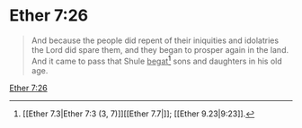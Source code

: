 # Ether 7:26

> And because the people did repent of their iniquities and idolatries the Lord did spare them, and they began to prosper again in the land. And it came to pass that Shule <u>begat</u>[^a] sons and daughters in his old age.

[Ether 7:26](https://www.churchofjesuschrist.org/study/scriptures/bofm/ether/7?lang=eng&id=p26#p26)


[^a]: [[Ether 7.3|Ether 7:3 (3, 7)]][[Ether 7.7|]]; [[Ether 9.23|9:23]].  
